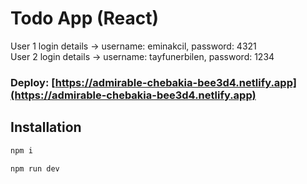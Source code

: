 # Todo App (React)
User 1 login details -> username: eminakcil, password: 4321  
User 2 login details -> username: tayfunerbilen, password: 1234
### Deploy: [https://admirable-chebakia-bee3d4.netlify.app](https://admirable-chebakia-bee3d4.netlify.app)
## Installation

```bash
npm i
```

```bash
npm run dev
```
